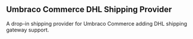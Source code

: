 ## Umbraco Commerce DHL Shipping Provider

A drop-in shipping provider for Umbraco Commerce adding DHL shipping gateway support.
